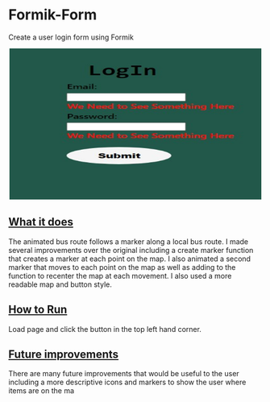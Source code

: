 # Formik-Form
Create a user login form using Formik

<p align="center">
  <img width="500" height="300" src="FormikForm.jpg"
</p>

## <ins>What it does

The animated bus route follows a marker along a local bus route.  I made several improvements over the original including a create marker function that creates a marker at each point on the map.  I also animated a second marker that moves to each point on the map as well as adding to the function to recenter the map at each movement.  I also used a more readable map and button style.

## <ins>How to Run

Load page and click the button in the top left hand corner.

## <ins>Future improvements

There are many future improvements that would be useful to the user including a more descriptive icons and markers to show the user where items are on the ma
